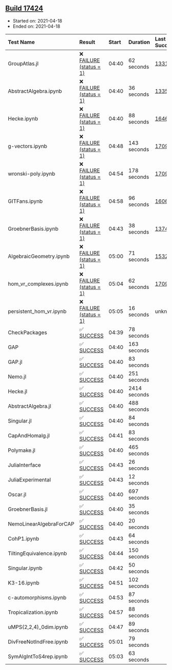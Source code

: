 ## [Build 17424](https://oscarci.mathematik.uni-kl.de/job/oscar/17424/)

* Started on: 2021-04-18
* Ended on: 2021-04-18

| Test Name    | Result | Start | Duration | Last Success | First Failure |
|:-------------|:-------|:------|:---------|:-------------|:--------------|
| GroupAtlas.jl | ❌ [FAILURE (status = 1)](https://oscarci.mathematik.uni-kl.de/job/oscar/17424/artifact/logs/build-17424/GroupAtlas.jl.log) | 04:40 | 62 seconds | [13311](https://oscarci.mathematik.uni-kl.de/job/oscar/13311/) | [13312](https://oscarci.mathematik.uni-kl.de/job/oscar/13312/) |
| AbstractAlgebra.ipynb | ❌ [FAILURE (status = 1)](https://oscarci.mathematik.uni-kl.de/job/oscar/17424/artifact/logs/build-17424/AbstractAlgebra.ipynb.log) | 04:40 | 36 seconds | [13355](https://oscarci.mathematik.uni-kl.de/job/oscar/13355/) | [13356](https://oscarci.mathematik.uni-kl.de/job/oscar/13356/) |
| Hecke.ipynb | ❌ [FAILURE (status = 1)](https://oscarci.mathematik.uni-kl.de/job/oscar/17424/artifact/logs/build-17424/Hecke.ipynb.log) | 04:40 | 88 seconds | [16463](https://oscarci.mathematik.uni-kl.de/job/oscar/16463/) | [16464](https://oscarci.mathematik.uni-kl.de/job/oscar/16464/) |
| g-vectors.ipynb | ❌ [FAILURE (status = 1)](https://oscarci.mathematik.uni-kl.de/job/oscar/17424/artifact/logs/build-17424/g-vectors.ipynb.log) | 04:48 | 143 seconds | [17099](https://oscarci.mathematik.uni-kl.de/job/oscar/17099/) | [17100](https://oscarci.mathematik.uni-kl.de/job/oscar/17100/) |
| wronski-poly.ipynb | ❌ [FAILURE (status = 1)](https://oscarci.mathematik.uni-kl.de/job/oscar/17424/artifact/logs/build-17424/wronski-poly.ipynb.log) | 04:54 | 178 seconds | [17098](https://oscarci.mathematik.uni-kl.de/job/oscar/17098/) | [17099](https://oscarci.mathematik.uni-kl.de/job/oscar/17099/) |
| GITFans.ipynb | ❌ [FAILURE (status = 1)](https://oscarci.mathematik.uni-kl.de/job/oscar/17424/artifact/logs/build-17424/GITFans.ipynb.log) | 04:58 | 96 seconds | [16068](https://oscarci.mathematik.uni-kl.de/job/oscar/16068/) | [16069](https://oscarci.mathematik.uni-kl.de/job/oscar/16069/) |
| GroebnerBasis.ipynb | ❌ [FAILURE (status = 1)](https://oscarci.mathematik.uni-kl.de/job/oscar/17424/artifact/logs/build-17424/GroebnerBasis.ipynb.log) | 04:43 | 38 seconds | [13748](https://oscarci.mathematik.uni-kl.de/job/oscar/13748/) | [13749](https://oscarci.mathematik.uni-kl.de/job/oscar/13749/) |
| AlgebraicGeometry.ipynb | ❌ [FAILURE (status = 1)](https://oscarci.mathematik.uni-kl.de/job/oscar/17424/artifact/logs/build-17424/AlgebraicGeometry.ipynb.log) | 05:00 | 71 seconds | [15322](https://oscarci.mathematik.uni-kl.de/job/oscar/15322/) | [15323](https://oscarci.mathematik.uni-kl.de/job/oscar/15323/) |
| hom_vr_complexes.ipynb | ❌ [FAILURE (status = 1)](https://oscarci.mathematik.uni-kl.de/job/oscar/17424/artifact/logs/build-17424/hom_vr_complexes.ipynb.log) | 05:04 | 62 seconds | [17099](https://oscarci.mathematik.uni-kl.de/job/oscar/17099/) | [17100](https://oscarci.mathematik.uni-kl.de/job/oscar/17100/) |
| persistent_hom_vr.ipynb | ❌ [FAILURE (status = 1)](https://oscarci.mathematik.uni-kl.de/job/oscar/17424/artifact/logs/build-17424/persistent_hom_vr.ipynb.log) | 05:05 | 16 seconds | unknown | unknown |
| CheckPackages | ✅ [SUCCESS](https://oscarci.mathematik.uni-kl.de/job/oscar/17424/artifact/logs/build-17424/CheckPackages.log) | 04:39 | 78 seconds |  |  |
| GAP | ✅ [SUCCESS](https://oscarci.mathematik.uni-kl.de/job/oscar/17424/artifact/logs/build-17424/GAP.log) | 04:40 | 163 seconds |  |  |
| GAP.jl | ✅ [SUCCESS](https://oscarci.mathematik.uni-kl.de/job/oscar/17424/artifact/logs/build-17424/GAP.jl.log) | 04:40 | 83 seconds |  |  |
| Nemo.jl | ✅ [SUCCESS](https://oscarci.mathematik.uni-kl.de/job/oscar/17424/artifact/logs/build-17424/Nemo.jl.log) | 04:40 | 251 seconds |  |  |
| Hecke.jl | ✅ [SUCCESS](https://oscarci.mathematik.uni-kl.de/job/oscar/17424/artifact/logs/build-17424/Hecke.jl.log) | 04:40 | 2414 seconds |  |  |
| AbstractAlgebra.jl | ✅ [SUCCESS](https://oscarci.mathematik.uni-kl.de/job/oscar/17424/artifact/logs/build-17424/AbstractAlgebra.jl.log) | 04:40 | 488 seconds |  |  |
| Singular.jl | ✅ [SUCCESS](https://oscarci.mathematik.uni-kl.de/job/oscar/17424/artifact/logs/build-17424/Singular.jl.log) | 04:40 | 84 seconds |  |  |
| CapAndHomalg.jl | ✅ [SUCCESS](https://oscarci.mathematik.uni-kl.de/job/oscar/17424/artifact/logs/build-17424/CapAndHomalg.jl.log) | 04:41 | 83 seconds |  |  |
| Polymake.jl | ✅ [SUCCESS](https://oscarci.mathematik.uni-kl.de/job/oscar/17424/artifact/logs/build-17424/Polymake.jl.log) | 04:40 | 465 seconds |  |  |
| JuliaInterface | ✅ [SUCCESS](https://oscarci.mathematik.uni-kl.de/job/oscar/17424/artifact/logs/build-17424/JuliaInterface.log) | 04:43 | 26 seconds |  |  |
| JuliaExperimental | ✅ [SUCCESS](https://oscarci.mathematik.uni-kl.de/job/oscar/17424/artifact/logs/build-17424/JuliaExperimental.log) | 04:43 | 12 seconds |  |  |
| Oscar.jl | ✅ [SUCCESS](https://oscarci.mathematik.uni-kl.de/job/oscar/17424/artifact/logs/build-17424/Oscar.jl.log) | 04:40 | 697 seconds |  |  |
| GroebnerBasis.jl | ✅ [SUCCESS](https://oscarci.mathematik.uni-kl.de/job/oscar/17424/artifact/logs/build-17424/GroebnerBasis.jl.log) | 04:40 | 35 seconds |  |  |
| NemoLinearAlgebraForCAP | ✅ [SUCCESS](https://oscarci.mathematik.uni-kl.de/job/oscar/17424/artifact/logs/build-17424/NemoLinearAlgebraForCAP.log) | 04:40 | 20 seconds |  |  |
| CohP1.ipynb | ✅ [SUCCESS](https://oscarci.mathematik.uni-kl.de/job/oscar/17424/artifact/logs/build-17424/CohP1.ipynb.log) | 04:43 | 64 seconds |  |  |
| TiltingEquivalence.ipynb | ✅ [SUCCESS](https://oscarci.mathematik.uni-kl.de/job/oscar/17424/artifact/logs/build-17424/TiltingEquivalence.ipynb.log) | 04:44 | 150 seconds |  |  |
| Singular.ipynb | ✅ [SUCCESS](https://oscarci.mathematik.uni-kl.de/job/oscar/17424/artifact/logs/build-17424/Singular.ipynb.log) | 04:42 | 50 seconds |  |  |
| K3-16.ipynb | ✅ [SUCCESS](https://oscarci.mathematik.uni-kl.de/job/oscar/17424/artifact/logs/build-17424/K3-16.ipynb.log) | 04:51 | 102 seconds |  |  |
| c-automorphisms.ipynb | ✅ [SUCCESS](https://oscarci.mathematik.uni-kl.de/job/oscar/17424/artifact/logs/build-17424/c-automorphisms.ipynb.log) | 04:53 | 87 seconds |  |  |
| Tropicalization.ipynb | ✅ [SUCCESS](https://oscarci.mathematik.uni-kl.de/job/oscar/17424/artifact/logs/build-17424/Tropicalization.ipynb.log) | 04:57 | 88 seconds |  |  |
| uMPS(2,2,4)_0dim.ipynb | ✅ [SUCCESS](https://oscarci.mathematik.uni-kl.de/job/oscar/17424/artifact/logs/build-17424/uMPS-2-2-4-_0dim.ipynb.log) | 04:47 | 89 seconds |  |  |
| DivFreeNotIndFree.ipynb | ✅ [SUCCESS](https://oscarci.mathematik.uni-kl.de/job/oscar/17424/artifact/logs/build-17424/DivFreeNotIndFree.ipynb.log) | 05:01 | 79 seconds |  |  |
| SymAlgIntToS4rep.ipynb | ✅ [SUCCESS](https://oscarci.mathematik.uni-kl.de/job/oscar/17424/artifact/logs/build-17424/SymAlgIntToS4rep.ipynb.log) | 05:03 | 63 seconds |  |  |
